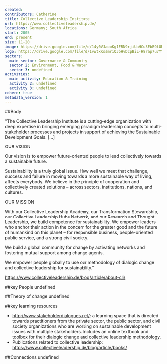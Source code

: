 ```yaml
---
created:
contributors: Catherine
title: Collective Leadership Institute
url: https://www.collectiveleadership.de/
locations: Germany; South Africa
start: 2005
end: present
size: 11-20
image: https://drive.google.com/file/d/14y0VJaooKg1FRN9rjiUaHCu3EbB9tOR_/view?usp=drive_link
logo: https://drive.google.com/file/d/1vwtxKssmriQ3bHvDcpBiL-H8rap7u7YY/view?usp=drive_link
sectors:
  main sector: Governance & Community
  sector 2: Environment, Food & Water
  sector 3: undefined
activities: 
  main activity: Education & Training
  activity 2: undefined
  activity 3: undefined
cohere: true
metadata_version: 1
---
```



##Body

"The Collective Leadership Institute is a cutting-edge organization with deep expertise in bringing emerging paradigm leadership concepts to multi-stakeholder processes and projects in support of achieving the Sustainable Development Goals. [...]

OUR VISION

Our vision is to empower future-oriented people to lead collectively towards a sustainable future.

Sustainability is a truly global issue. How well we meet that challenge, success and failure in moving towards a more sustainable way of living, affects everybody. We believe in the principle of cooperation and collectively created solutions – across sectors, institutions, nations, and cultures.

OUR MISSION

With our Collective Leadership Academy, our Transformation Stewardship, our Collective Leadership Hubs Network, and our Research and Thought Leadership, we build competence for sustainability. We empower leaders who anchor their action in the concern for the greater good and the future of humankind on this planet – for responsible business, people-oriented public service, and a strong civil society.

We build a global community for change by activating networks and fostering mutual support among change agents.

We empower people globally to use our methodology of dialogic change and collective leadership for sustainability."

https://www.collectiveleadership.de/blog/article/about-cli/ 


##key People
undefined

##Theory of change
undefined

##key learning resources
- http://www.stakeholderdialogues.net/: a learning space that is directed towards practitioners from the private sector, the public sector, and civil society organizations who are working on sustainable development issues with multiple stakeholders. Includes an online textbook and toolbox for their dialogic change and collective leadership methodology. 
- Publications related to collective leadership: https://www.collectiveleadership.de/blog/article/books/ 

##Connections
undefined

